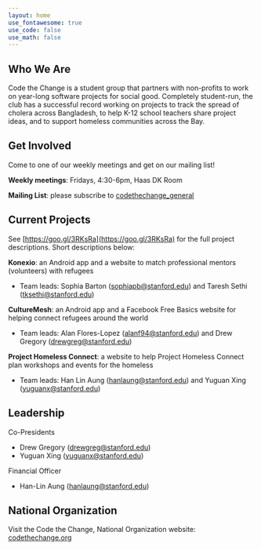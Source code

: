 ```yaml
---
layout: home
use_fontawesome: true
use_code: false
use_math: false
---
```


<h2>Who We Are</h2>

Code the Change is a student group that partners with non-profits to work on year-long software projects for social good. Completely student-run, the club has a successful record working on projects to track the spread of cholera across Bangladesh, to help K-12 school teachers share project ideas, and to support homeless communities across the Bay.


## Get Involved

Come to one of our weekly meetings and get on our mailing list!

**Weekly meetings**: Fridays, 4:30-6pm, Haas DK Room

**Mailing List**: please subscribe to [codethechange_general](https://mailman.stanford.edu/mailman/listinfo/codethechange_general)


## Current Projects

See [https://goo.gl/3RKsRa](https://goo.gl/3RKsRa) for the full project descriptions. Short descriptions below:

**Konexio**: an Android app and a website to match professional mentors (volunteers) with refugees
- Team leads: Sophia Barton ([sophiapb@stanford.edu](sophiapb@stanford.edu)) and Taresh Sethi ([tksethi@stanford.edu](tksethi@stanford.edu))

**CultureMesh**: an Android app and a Facebook Free Basics website for helping connect refugees around the world
- Team leads: Alan Flores-Lopez ([alanf94@stanford.edu](mailto:alanf94@stanford.edu)) and Drew Gregory ([drewgreg@stanford.edu](mailto:drewgreg@stanford.edu))

**Project Homeless Connect**: a website to help Project Homeless Connect plan workshops and events for the homeless
- Team leads: Han Lin Aung ([hanlaung@stanford.edu](mailto:hanlaung@stanford.edu)) and Yuguan Xing ([yuguanx@stanford.edu](mailto:yuguanx@stanford.edu))


## Leadership

Co-Presidents
- Drew Gregory ([drewgreg@stanford.edu](mailto:drewgreg@stanford.edu))
- Yuguan Xing ([yuguanx@stanford.edu](mailto:yuguanx@stanford.edu))

Financial Officer
- Han-Lin Aung ([hanlaung@stanford.edu](mailto:hanlaung@stanford.edu))

## National Organization

Visit the Code the Change, National Organization website: [codethechange.org](https://codethechange.org/)
